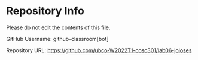 # Repository Info
Please do not edit the contents of this file.

GitHub Username: github-classroom[bot]

Repository URL: https://github.com/ubco-W2022T1-cosc301/lab06-joloses
